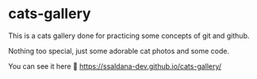 # cats-gallery
This is a cats gallery done for practicing some concepts of git and github.

Nothing too special, just some adorable cat photos and some code.

You can see it here 💚 https://ssaldana-dev.github.io/cats-gallery/
